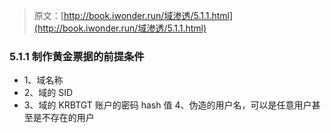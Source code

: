 > 原文：[http://book.iwonder.run/域渗透/5.1.1.html](http://book.iwonder.run/域渗透/5.1.1.html)

### 5.1.1 制作黄金票据的前提条件

*   1、域名称
*   2、域的 SID
*   3、域的 KRBTGT 账户的密码 hash 值 4、伪造的用户名，可以是任意用户甚至是不存在的用户

